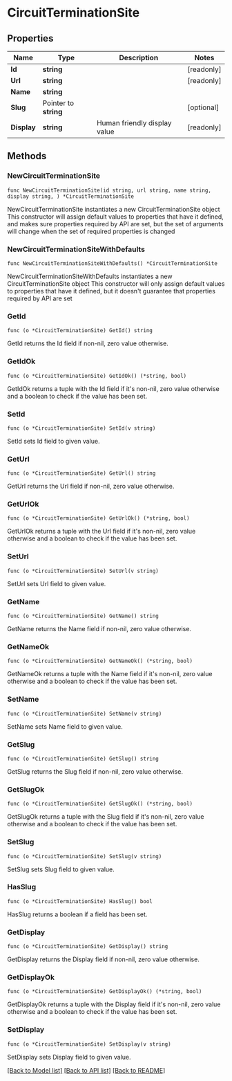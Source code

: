 # CircuitTerminationSite

## Properties

Name | Type | Description | Notes
------------ | ------------- | ------------- | -------------
**Id** | **string** |  | [readonly] 
**Url** | **string** |  | [readonly] 
**Name** | **string** |  | 
**Slug** | Pointer to **string** |  | [optional] 
**Display** | **string** | Human friendly display value | [readonly] 

## Methods

### NewCircuitTerminationSite

`func NewCircuitTerminationSite(id string, url string, name string, display string, ) *CircuitTerminationSite`

NewCircuitTerminationSite instantiates a new CircuitTerminationSite object
This constructor will assign default values to properties that have it defined,
and makes sure properties required by API are set, but the set of arguments
will change when the set of required properties is changed

### NewCircuitTerminationSiteWithDefaults

`func NewCircuitTerminationSiteWithDefaults() *CircuitTerminationSite`

NewCircuitTerminationSiteWithDefaults instantiates a new CircuitTerminationSite object
This constructor will only assign default values to properties that have it defined,
but it doesn't guarantee that properties required by API are set

### GetId

`func (o *CircuitTerminationSite) GetId() string`

GetId returns the Id field if non-nil, zero value otherwise.

### GetIdOk

`func (o *CircuitTerminationSite) GetIdOk() (*string, bool)`

GetIdOk returns a tuple with the Id field if it's non-nil, zero value otherwise
and a boolean to check if the value has been set.

### SetId

`func (o *CircuitTerminationSite) SetId(v string)`

SetId sets Id field to given value.


### GetUrl

`func (o *CircuitTerminationSite) GetUrl() string`

GetUrl returns the Url field if non-nil, zero value otherwise.

### GetUrlOk

`func (o *CircuitTerminationSite) GetUrlOk() (*string, bool)`

GetUrlOk returns a tuple with the Url field if it's non-nil, zero value otherwise
and a boolean to check if the value has been set.

### SetUrl

`func (o *CircuitTerminationSite) SetUrl(v string)`

SetUrl sets Url field to given value.


### GetName

`func (o *CircuitTerminationSite) GetName() string`

GetName returns the Name field if non-nil, zero value otherwise.

### GetNameOk

`func (o *CircuitTerminationSite) GetNameOk() (*string, bool)`

GetNameOk returns a tuple with the Name field if it's non-nil, zero value otherwise
and a boolean to check if the value has been set.

### SetName

`func (o *CircuitTerminationSite) SetName(v string)`

SetName sets Name field to given value.


### GetSlug

`func (o *CircuitTerminationSite) GetSlug() string`

GetSlug returns the Slug field if non-nil, zero value otherwise.

### GetSlugOk

`func (o *CircuitTerminationSite) GetSlugOk() (*string, bool)`

GetSlugOk returns a tuple with the Slug field if it's non-nil, zero value otherwise
and a boolean to check if the value has been set.

### SetSlug

`func (o *CircuitTerminationSite) SetSlug(v string)`

SetSlug sets Slug field to given value.

### HasSlug

`func (o *CircuitTerminationSite) HasSlug() bool`

HasSlug returns a boolean if a field has been set.

### GetDisplay

`func (o *CircuitTerminationSite) GetDisplay() string`

GetDisplay returns the Display field if non-nil, zero value otherwise.

### GetDisplayOk

`func (o *CircuitTerminationSite) GetDisplayOk() (*string, bool)`

GetDisplayOk returns a tuple with the Display field if it's non-nil, zero value otherwise
and a boolean to check if the value has been set.

### SetDisplay

`func (o *CircuitTerminationSite) SetDisplay(v string)`

SetDisplay sets Display field to given value.



[[Back to Model list]](../README.md#documentation-for-models) [[Back to API list]](../README.md#documentation-for-api-endpoints) [[Back to README]](../README.md)


